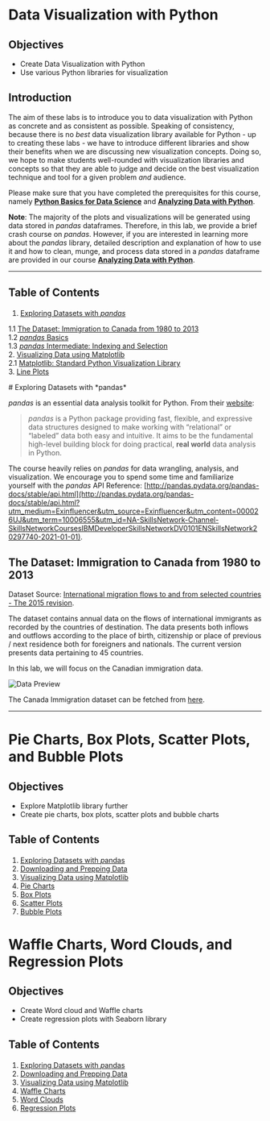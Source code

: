 # Data Visualization with Python

## Objectives

*   Create Data Visualization with Python
*   Use various Python libraries for visualization

## Introduction

The aim of these labs is to introduce you to data visualization with Python as concrete and as consistent as possible.
Speaking of consistency, because there is no *best* data visualization library available for Python - up to creating these labs - we have to introduce different libraries and show their benefits when we are discussing new visualization concepts. Doing so, we hope to make students well-rounded with visualization libraries and concepts so that they are able to judge and decide on the best visualization technique and tool for a given problem *and* audience.

Please make sure that you have completed the prerequisites for this course, namely [**Python Basics for Data Science**](https://www.edx.org/course/python-basics-for-data-science-2?utm_medium=Exinfluencer&utm_source=Exinfluencer&utm_content=000026UJ&utm_term=10006555&utm_id=NA-SkillsNetwork-Channel-SkillsNetworkCoursesIBMDeveloperSkillsNetworkDV0101ENSkillsNetwork20297740-2021-01-01) and [**Analyzing Data with Python**](https://www.edx.org/course/data-analysis-with-python?utm_medium=Exinfluencer&utm_source=Exinfluencer&utm_content=000026UJ&utm_term=10006555&utm_id=NA-SkillsNetwork-Channel-SkillsNetworkCoursesIBMDeveloperSkillsNetworkDV0101ENSkillsNetwork20297740-2021-01-01).

**Note**: The majority of the plots and visualizations will be generated using data stored in *pandas* dataframes. Therefore, in this lab, we provide a brief crash course on *pandas*. However, if you are interested in learning more about the *pandas* library, detailed description and explanation of how to use it and how to clean, munge, and process data stored in a *pandas* dataframe are provided in our course [**Analyzing Data with Python**](https://www.edx.org/course/data-analysis-with-python?utm_medium=Exinfluencer&utm_source=Exinfluencer&utm_content=000026UJ&utm_term=10006555&utm_id=NA-SkillsNetwork-Channel-SkillsNetworkCoursesIBMDeveloperSkillsNetworkDV0101ENSkillsNetwork20297740-2021-01-01).

***
## Table of Contents

<div class="alert alert-block alert-info" style="margin-top: 20px">

1.  [Exploring Datasets with *pandas*](#0)<br>

1.1 [The Dataset: Immigration to Canada from 1980 to 2013](#2)<br>
1.2 [*pandas* Basics](#4) <br>
1.3 [*pandas* Intermediate: Indexing and Selection](#6) <br>
2\. [Visualizing Data using Matplotlib](#8) <br>
2.1 [Matplotlib: Standard Python Visualization Library](#10) <br>
3\. [Line Plots](#12)

</div>
# Exploring Datasets with *pandas* <a id="0"></a>

*pandas* is an essential data analysis toolkit for Python. From their [website](http://pandas.pydata.org/?utm_medium=Exinfluencer&utm_source=Exinfluencer&utm_content=000026UJ&utm_term=10006555&utm_id=NA-SkillsNetwork-Channel-SkillsNetworkCoursesIBMDeveloperSkillsNetworkDV0101ENSkillsNetwork20297740-2021-01-01):

> *pandas* is a Python package providing fast, flexible, and expressive data structures designed to make working with “relational” or “labeled” data both easy and intuitive. It aims to be the fundamental high-level building block for doing practical, **real world** data analysis in Python.

The course heavily relies on *pandas* for data wrangling, analysis, and visualization. We encourage you to spend some time and familiarize yourself with the *pandas* API Reference: [http://pandas.pydata.org/pandas-docs/stable/api.html](http://pandas.pydata.org/pandas-docs/stable/api.html?utm_medium=Exinfluencer&utm_source=Exinfluencer&utm_content=000026UJ&utm_term=10006555&utm_id=NA-SkillsNetwork-Channel-SkillsNetworkCoursesIBMDeveloperSkillsNetworkDV0101ENSkillsNetwork20297740-2021-01-01).

## The Dataset: Immigration to Canada from 1980 to 2013 <a id="2"></a>
Dataset Source: [International migration flows to and from selected countries - The 2015 revision](http://www.un.org/en/development/desa/population/migration/data/empirical2/migrationflows.shtml?utm_medium=Exinfluencer&utm_source=Exinfluencer&utm_content=000026UJ&utm_term=10006555&utm_id=NA-SkillsNetwork-Channel-SkillsNetworkCoursesIBMDeveloperSkillsNetworkDV0101ENSkillsNetwork20297740-2021-01-01).

The dataset contains annual data on the flows of international immigrants as recorded by the countries of destination. The data presents both inflows and outflows according to the place of birth, citizenship or place of previous / next residence both for foreigners and nationals. The current version presents data pertaining to 45 countries.

In this lab, we will focus on the Canadian immigration data.

![Data Preview](https://cf-courses-data.s3.us.cloud-object-storage.appdomain.cloud/IBMDeveloperSkillsNetwork-DV0101EN-SkillsNetwork/labs/Module%201/images/DataSnapshot.png)

The Canada Immigration dataset can be fetched from <a href="https://cf-courses-data.s3.us.cloud-object-storage.appdomain.cloud/IBMDeveloperSkillsNetwork-DV0101EN-SkillsNetwork/Data%20Files/Canada.xlsx?utm_medium=Exinfluencer&utm_source=Exinfluencer&utm_content=000026UJ&utm_term=10006555&utm_id=NA-SkillsNetwork-Channel-SkillsNetworkCoursesIBMDeveloperSkillsNetworkDV0101ENSkillsNetwork20297740-2021-01-01">here</a>.

***

# Pie Charts, Box Plots, Scatter Plots, and Bubble Plots

## Objectives

*   Explore Matplotlib library further
*   Create pie charts, box plots, scatter plots and bubble charts

## Table of Contents

<div class="alert alert-block alert-info" style="margin-top: 20px">

1.  [Exploring Datasets with *p*andas](#0)<br>
2.  [Downloading and Prepping Data](#2)<br>
3.  [Visualizing Data using Matplotlib](#4) <br>
4.  [Pie Charts](#6) <br>
5.  [Box Plots](#8) <br>
6.  [Scatter Plots](#10) <br>
7.  [Bubble Plots](#12) <br>

</div>

# Waffle Charts, Word Clouds, and Regression Plots

## Objectives

*   Create Word cloud and Waffle charts
*   Create regression plots with Seaborn library

## Table of Contents

<div class="alert alert-block alert-info" style="margin-top: 20px">

1.  [Exploring Datasets with *p*andas](#0)<br>
2.  [Downloading and Prepping Data](#2)<br>
3.  [Visualizing Data using Matplotlib](#4) <br>
4.  [Waffle Charts](#6) <br>
5.  [Word Clouds](#8) <br>
6.  [Regression Plots](#10) <br>

</div>
